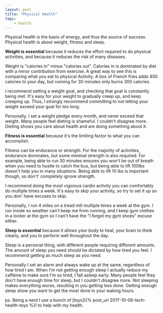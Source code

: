 ```yaml
---
layout: post
title: "Physical Health"
tags:
    - health
---
```


Physical health is the basis of energy, and thus the source of success. Physical health is about weight, fitness and sleep.

**Weight is essential** because it reduces the effort required to do physical activities, and because it reduces the risk of many diseases.

Weight is "calories in" minus "calories out". Calories in is dominated by diet with a minor contribution from exercise. A great way to see this is comparing what you eat to physical Activity. A box of French fries adds 400 calories to your day, but running for 30 minutes only burns 300 calories.

I recommend setting a weight goal, and checking that goal is constantly being met. It's easy for your weight to gradually creep up, and keep creeping up. Thus, I strongly recommend committing to not letting your weight exceed your goal for too long.

Personally, I set a weight pledge every month, and never exceed that weight. Many people feel dieting is shameful. I couldn't disagree more. Dieting shows you care about health and are doing something about it.

**Fitness is essential** because it's the limiting factor to what you can accomplish.

Fitness can be endurance or strength. For the majority of activities, endurance dominates, but some minimal strength is also required. For example, being able to run 30 minutes ensures you won't be out of breath when you need to hustle to catch the bus, but being able to lift 100lbs doesn't help you in many situations. Being able to lift 10 lbs is important though, so don't' completely ignore strength.

I recommend doing the most vigorous cardio activity you can comfortably do multiple times a week. It's easy to skip your activity, so try to set it up so you don' have excuses to skip.

Personally, I run 4 miles on a tread mill multiple times a week at the gym. I run inside so weather can't keep me from running, and I keep gym clothes in a locker at the gym so I can't have the "I forgot my gym shoes" excuse either.

**Sleep is essential** because it allows your body to heal, your brain to think clearly, and you to perform well throughout the day.

Sleep is a personal thing, with different people requiring different amounts. The amount of sleep you need should be dictated by how tired you feel.
I recommend getting as much sleep as you need.

Personally I set an alarm and always wake up at the same, regardless of how tired I am. When I'm not getting enough sleep I actually reduce my caffeine to make sure I'm so tired, I fall asleep early. Many people feel they don't have enough time for sleep, but I couldn't disagree more. Not sleeping makes everything worse, resulting in you getting less done. Getting enough sleep show you want to get the most done in your waking hours.

ps. Being a nerd I use a bunch of [toys]({% post_url 2017-10-06-tech-health-toys %}) to help with my health.


